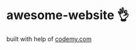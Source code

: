 # awesome-website :ok_hand:                                                                                                                                            
built with help of <a href="http://johnelder.com/">codemy.com</a>
